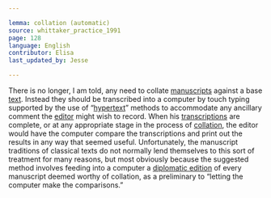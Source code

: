 ```yaml
---

lemma: collation (automatic)
source: whittaker_practice_1991
page: 128
language: English
contributor: Elisa
last_updated_by: Jesse

---
```


There is no longer, I am told, any need to collate [manuscripts](manuscript.html) against a base [text](text.html). Instead they should be transcribed into a computer by touch typing supported by the use of “[hypertext](hypertext.html)” methods to accommodate any ancillary comment the [editor](editorScholarly.html) might wish to record. When his [transcriptions](transcription.html) are complete, or at any appropriate stage in the process of [collation](collation.html), the editor would have the computer compare the transcriptions and print out the results in any way that seemed useful.
Unfortunately, the manuscript traditions of classical texts do not normally lend themselves to this sort of treatment for many reasons, but most obviously because the suggested method involves feeding into a computer a [diplomatic edition](editionDiplomatic.html) of every manuscript deemed worthy of collation, as a preliminary to “letting the computer make the comparisons.”
